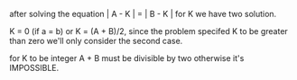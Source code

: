 after solving the equation | A - K | = | B - K | for K we have two solution.

K = 0 (if a = b) or K = (A + B)/2, since the problem specifed K to be greater than zero we'll only consider the second case.

for K to be integer A + B must be divisible by two otherwise it's IMPOSSIBLE.
